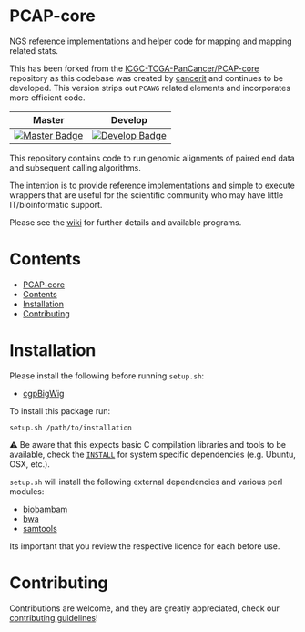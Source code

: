 # PCAP-core

NGS reference implementations and helper code for mapping and mapping related stats.

This has been forked from the [ICGC-TCGA-PanCancer/PCAP-core][old_repo] repository as this codebase was created by [cancerit][cancerit_github] and continues to be developed. This version strips out `PCAWG` related elements and incorporates more efficient code.

| Master                                        | Develop                                         |
| --------------------------------------------- | ----------------------------------------------- |
| [![Master Badge][travis-master]][travis-base] | [![Develop Badge][travis-develop]][travis-base] |


This repository contains code to run genomic alignments of paired end data and subsequent calling algorithms.

The intention is to provide reference implementations and simple to execute wrappers that are useful for the scientific community who may have little IT/bioinformatic support.

Please see the [wiki][wiki] for further details and available programs.

# Contents

- [PCAP-core](#pcap-core)
- [Contents](#contents)
- [Installation](#installation)
- [Contributing](#contributing)

# Installation

Please install the following before running `setup.sh`:

* [cgpBigWig][cgpBigWig]

To install this package run:

    setup.sh /path/to/installation

⚠️ Be aware that this expects basic C compilation libraries and tools to be available, check the [`INSTALL`](INSTALL.md) for system specific dependencies (e.g. Ubuntu, OSX, etc.).

`setup.sh` will install the following external dependencies and various perl modules:

* [biobambam][biobambam]
* [bwa][bwa]
* [samtools][samtools]

Its important that you review the respective licence for each before use.

# Contributing

Contributions are welcome, and they are greatly appreciated, check our [contributing guidelines](CONTROBUTING.md)!

<!-- References -->

[cgpBigWig]: https://github.com/cancerit/cgpBigWig/releases
[biobambam]: https://github.com/gt1/biobambam
[bwa]: https://github.com/lh3/bwa
[samtools]: https://github.com/samtools/samtools
[wiki]: https://github.com/cancerit/PCAP-core/wiki
[cancerit_github]: https://github.com/cancerit
[old_repo]: https://github.com/ICGC-TCGA-PanCancer/PCAP-core

<!-- Travis -->
[travis-base]: https://travis-ci.org/cancerit/PCAP-core
[travis-master]: https://travis-ci.org/cancerit/PCAP-core.svg?branch=master
[travis-develop]: https://travis-ci.org/cancerit/PCAP-core.svg?branch=develop
